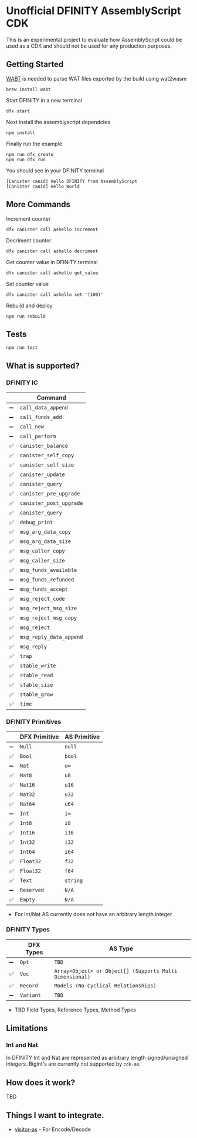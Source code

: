 # Unofficial DFINITY AssemblyScript CDK

This is an experimental project to evaluate how AssemblyScript could be used as a CDK and should not be used for any production purposes.

## Getting Started

[WABT](https://github.com/WebAssembly/wabt) is needed to parse WAT files exported by the build using wat2wasm

```
brew install wabt
```

Start DFINITY in a new terminal
```
dfx start
```

Next install the assemblyscript dependcies
```
npm install
```

Finally run the example
```
npm run dfx_create
npm run dfx_run
````


You should see in your DFINITY terminal
```
[Canister canid] Hello DFINITY from AssemblyScript
[Canister canid] Hello World
```


## More Commands

Increment counter
```
dfx canister call ashello increment
```

Decriment counter
```
dfx canister call ashello decriment
```

Get counter value in DFINITY terminal
```
dfx canister call ashello get_value
```

Set counter value
```
dfx canister call ashello set '(100)'
```

Rebuild and deploy
```
npm run rebuild
```

## Tests

```
npm run test
```

## What is supported?

### DFINITY IC

|  | Command |
| --- | --- |
| :heavy_minus_sign: | `call_data_append` |
| :heavy_minus_sign: | `call_funds_add` |
| :heavy_minus_sign: | `call_new` |
| :heavy_minus_sign: | `call_perform` |
| ✅ | `canister_balance` |
| ✅ | `canister_self_copy` |
| ✅ | `canister_self_size` |
| ✅ | `canister_update` |
| ✅ | `canister_query` |
| ✅ | `canister_pre_upgrade` |
| ✅ | `canister_post_upgrade` |
| ✅ | `canister_query` |
| ✅ | `debug_print` |
| ✅ | `msg_arg_data_copy` |
| ✅ | `msg_arg_data_size` |
| ✅ | `msg_caller_copy` |
| ✅ | `msg_caller_size` |
| ✅ | `msg_funds_available` |
| :heavy_minus_sign: | `msg_funds_refunded` |
| :heavy_minus_sign: | `msg_funds_accept` |
| ✅ | `msg_reject_code` |
| ✅ | `msg_reject_msg_size` |
| ✅ | `msg_reject_msg_copy` |
| ✅ | `msg_reject` |
| ✅ | `msg_reply_data_append` |
| ✅ | `msg_reply` |
| ✅ | `trap` |
| ✅ | `stable_write` |
| ✅ | `stable_read` |
| ✅ | `stable_size` |
| ✅ | `stable_grow` |
| ✅ | `time` |

### DFINITY Primitives

|  | DFX Primitive | AS Primitive |
| --- | --- | --- |
| :heavy_minus_sign: | `Null` | `null` |
| ✅ | `Bool` | `bool` |
| :heavy_minus_sign: | `Nat` | `u∞` |
| ✅ | `Nat8` | `u8` |
| ✅ | `Nat16` | `u16` |
| ✅ | `Nat32` | `u32` |
| ✅ | `Nat64` | `u64` |
| :heavy_minus_sign: | `Int` | `i∞` |
| ✅ | `Int8` | `i8` |
| ✅ | `Int16` | `i16` |
| ✅ | `Int32` | `i32` |
| ✅ | `Int64` | `i64` |
| ✅ | `Float32` | `f32` |
| ✅ | `Float32` | `f64` |
| ✅ | `Text` | `string` |
| :heavy_minus_sign: | `Reserved` | `N/A` |
| ✅ | `Empty` | `N/A` |

* For Int/Nat AS currently does not have an arbitrary length integer

### DFINITY Types
|  | DFX Types | AS Type |
| --- | --- | --- |
| :heavy_minus_sign: | `Opt` | `TBD` |
| ✅ | `Vec` | `Array<Object> or Object[] (Supports Multi Dimensional) ` |
| ✅ | `Record` | `Models (No Cyclical Relationships)` |
| :heavy_minus_sign: | `Variant` | `TBD` |


* TBD Field Types, Reference Types, Method Types

## Limitations

### Int and Nat

In DFINITY Int and Nat are represented as arbitrary length signed/unsighed integers.  BigInt's are currently not supported by `cdk-as`.

## How does it work?

TBD

## Things I want to integrate.

* [visitor-as](https://github.com/willemneal/visitor-as) - For Encode/Decode

